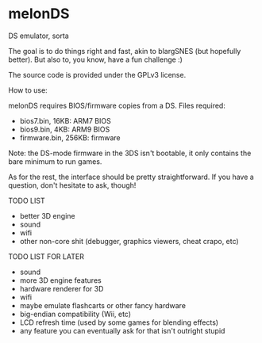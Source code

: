 # melonDS
DS emulator, sorta


The goal is to do things right and fast, akin to blargSNES (but hopefully better). But also to, you know, have a fun challenge :)


The source code is provided under the GPLv3 license.


How to use:

melonDS requires BIOS/firmware copies from a DS. Files required:
 * bios7.bin, 16KB: ARM7 BIOS
 * bios9.bin, 4KB: ARM9 BIOS
 * firmware.bin, 256KB: firmware
 
Note: the DS-mode firmware in the 3DS isn't bootable, it only contains the bare minimum to run games.

As for the rest, the interface should be pretty straightforward. If you have a question, don't hesitate to ask, though!



TODO LIST

 * better 3D engine
 * sound
 * wifi
 * other non-core shit (debugger, graphics viewers, cheat crapo, etc)

 
TODO LIST FOR LATER

 * sound
 * more 3D engine features
 * hardware renderer for 3D
 * wifi
 * maybe emulate flashcarts or other fancy hardware
 * big-endian compatibility (Wii, etc)
 * LCD refresh time (used by some games for blending effects)
 * any feature you can eventually ask for that isn't outright stupid
